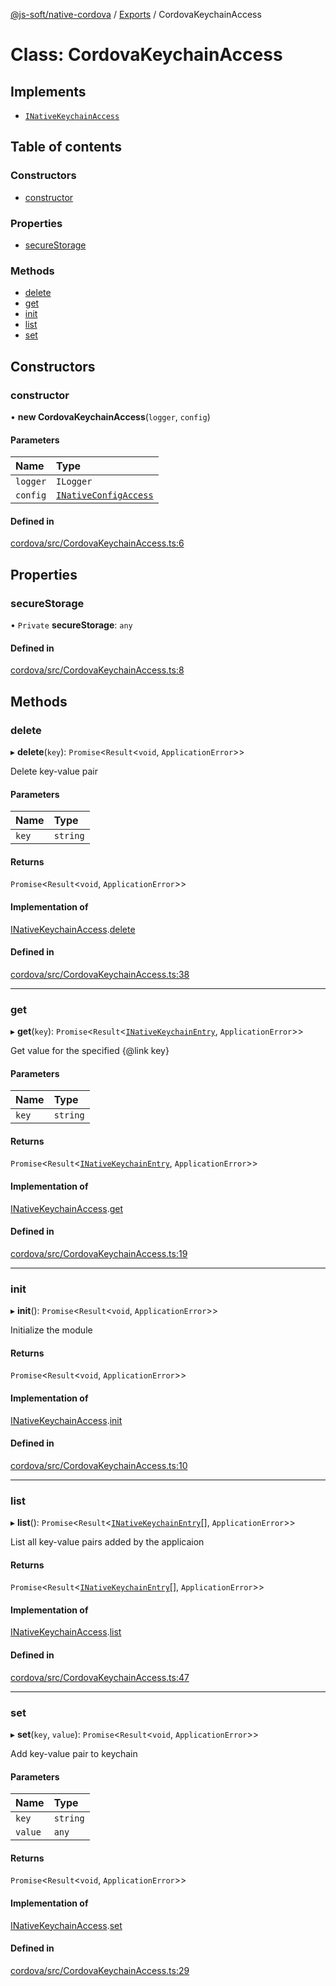 [@js-soft/native-cordova](../README.md) / [Exports](../modules.md) / CordovaKeychainAccess

# Class: CordovaKeychainAccess

## Implements

- [`INativeKeychainAccess`](../interfaces/INativeKeychainAccess.md)

## Table of contents

### Constructors

- [constructor](CordovaKeychainAccess.md#constructor)

### Properties

- [secureStorage](CordovaKeychainAccess.md#securestorage)

### Methods

- [delete](CordovaKeychainAccess.md#delete)
- [get](CordovaKeychainAccess.md#get)
- [init](CordovaKeychainAccess.md#init)
- [list](CordovaKeychainAccess.md#list)
- [set](CordovaKeychainAccess.md#set)

## Constructors

### constructor

• **new CordovaKeychainAccess**(`logger`, `config`)

#### Parameters

| Name | Type |
| :------ | :------ |
| `logger` | `ILogger` |
| `config` | [`INativeConfigAccess`](../interfaces/INativeConfigAccess.md) |

#### Defined in

[cordova/src/CordovaKeychainAccess.ts:6](https://github.com/js-soft/ts-native-access/blob/a83212d/packages/cordova/src/CordovaKeychainAccess.ts#L6)

## Properties

### secureStorage

• `Private` **secureStorage**: `any`

#### Defined in

[cordova/src/CordovaKeychainAccess.ts:8](https://github.com/js-soft/ts-native-access/blob/a83212d/packages/cordova/src/CordovaKeychainAccess.ts#L8)

## Methods

### delete

▸ **delete**(`key`): `Promise`<`Result`<`void`, `ApplicationError`\>\>

Delete key-value pair

#### Parameters

| Name | Type |
| :------ | :------ |
| `key` | `string` |

#### Returns

`Promise`<`Result`<`void`, `ApplicationError`\>\>

#### Implementation of

[INativeKeychainAccess](../interfaces/INativeKeychainAccess.md).[delete](../interfaces/INativeKeychainAccess.md#delete)

#### Defined in

[cordova/src/CordovaKeychainAccess.ts:38](https://github.com/js-soft/ts-native-access/blob/a83212d/packages/cordova/src/CordovaKeychainAccess.ts#L38)

___

### get

▸ **get**(`key`): `Promise`<`Result`<[`INativeKeychainEntry`](../interfaces/INativeKeychainEntry.md), `ApplicationError`\>\>

Get value for the specified {@link key}

#### Parameters

| Name | Type |
| :------ | :------ |
| `key` | `string` |

#### Returns

`Promise`<`Result`<[`INativeKeychainEntry`](../interfaces/INativeKeychainEntry.md), `ApplicationError`\>\>

#### Implementation of

[INativeKeychainAccess](../interfaces/INativeKeychainAccess.md).[get](../interfaces/INativeKeychainAccess.md#get)

#### Defined in

[cordova/src/CordovaKeychainAccess.ts:19](https://github.com/js-soft/ts-native-access/blob/a83212d/packages/cordova/src/CordovaKeychainAccess.ts#L19)

___

### init

▸ **init**(): `Promise`<`Result`<`void`, `ApplicationError`\>\>

Initialize the module

#### Returns

`Promise`<`Result`<`void`, `ApplicationError`\>\>

#### Implementation of

[INativeKeychainAccess](../interfaces/INativeKeychainAccess.md).[init](../interfaces/INativeKeychainAccess.md#init)

#### Defined in

[cordova/src/CordovaKeychainAccess.ts:10](https://github.com/js-soft/ts-native-access/blob/a83212d/packages/cordova/src/CordovaKeychainAccess.ts#L10)

___

### list

▸ **list**(): `Promise`<`Result`<[`INativeKeychainEntry`](../interfaces/INativeKeychainEntry.md)[], `ApplicationError`\>\>

List all key-value pairs added by the applicaion

#### Returns

`Promise`<`Result`<[`INativeKeychainEntry`](../interfaces/INativeKeychainEntry.md)[], `ApplicationError`\>\>

#### Implementation of

[INativeKeychainAccess](../interfaces/INativeKeychainAccess.md).[list](../interfaces/INativeKeychainAccess.md#list)

#### Defined in

[cordova/src/CordovaKeychainAccess.ts:47](https://github.com/js-soft/ts-native-access/blob/a83212d/packages/cordova/src/CordovaKeychainAccess.ts#L47)

___

### set

▸ **set**(`key`, `value`): `Promise`<`Result`<`void`, `ApplicationError`\>\>

Add key-value pair to keychain

#### Parameters

| Name | Type |
| :------ | :------ |
| `key` | `string` |
| `value` | `any` |

#### Returns

`Promise`<`Result`<`void`, `ApplicationError`\>\>

#### Implementation of

[INativeKeychainAccess](../interfaces/INativeKeychainAccess.md).[set](../interfaces/INativeKeychainAccess.md#set)

#### Defined in

[cordova/src/CordovaKeychainAccess.ts:29](https://github.com/js-soft/ts-native-access/blob/a83212d/packages/cordova/src/CordovaKeychainAccess.ts#L29)
